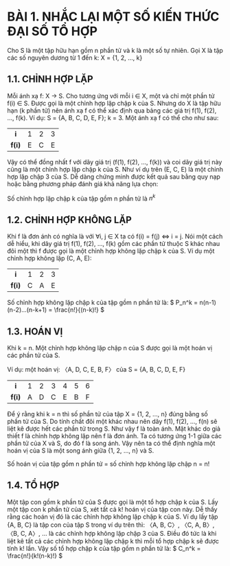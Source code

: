 # BÀI 1. NHẮC LẠI MỘT SỐ KIẾN THỨC ĐẠI SỐ TỔ HỢP

Cho S là một tập hữu hạn gồm n phần tử và k là một số tự nhiên.
Gọi X là tập các số nguyên dương từ 1 đến k: X = {1, 2, …, k}

## 1.1. CHỈNH HỢP LẶP

Mỗi ánh xạ f: X → S. Cho tương ứng với mỗi i ∈ X, một và chỉ một phần tử f(i) ∈ S. Được gọi là một chỉnh hợp lặp chập k của S.
Nhưng do X là tập hữu hạn (k phần tử) nên ánh xạ f có thể xác định qua bảng các giá trị f(1), f(2), …, f(k).
Ví dụ: S = {A, B, C, D, E, F}; k = 3. Một ánh xạ f có thể cho như sau:

|   |   |   |   |
|:-:|:-:|:-:|:-:|
| **i** | 1 | 2 | 3 |
| **f(i)** | E | C | E |

Vậy có thể đồng nhất f với dãy giá trị (f(1), f(2), …, f(k)) và coi dãy giá trị này cũng là một chỉnh hợp lặp chập k của S. Như ví dụ trên (E, C, E) là một chỉnh hợp lặp chập 3 của S. Dễ dàng chứng minh được kết quả sau bằng quy nạp hoặc bằng phương pháp đánh giá khả năng lựa chọn:

Số chỉnh hợp lặp chập k của tập gồm n phần tử là $n^k$

## 1.2. CHỈNH HỢP KHÔNG LẶP

Khi f là đơn ánh có nghĩa là với ∀i, j ∈ X ta có f(i) = f(j) ⇔ i = j. Nói một cách dễ hiểu, khi dãy giá trị f(1), f(2), …, f(k) gồm các phần tử thuộc S khác nhau đôi một thì f được gọi là một chỉnh hợp không lặp chập k của S. Ví dụ một chỉnh hợp không lặp (C, A, E):

|   |   |   |   |
|:-:|:-:|:-:|:-:|
| **i** | 1 | 2 | 3 |
| **f(i)** | C | A | E |

Số chỉnh hợp không lặp chập k của tập gồm n phần tử là: $ P_n^k = n(n-1)(n-2)...(n-k+1) = \frac{n!}{(n-k)!} $

## 1.3. HOÁN VỊ

Khi k = n. Một chỉnh hợp không lặp chập n của S được gọi là một hoán vị các phần tử của S.

Ví dụ: một hoán vị: 〈A, D, C, E, B, F〉 của S = {A, B, C, D, E, F}

|   |   |   |   |   |   |   |
|:-:|:-:|:-:|:-:|:-:|:-:|:-:|
| **i** | 1 | 2 | 3 | 4 | 5 | 6 |
| **f(i)** | A | D | C | E | B | F |

Để ý rằng khi k = n thì số phần tử của tập X = {1, 2, …, n} đúng bằng số phần tử của S. Do tính chất đôi một khác nhau nên dãy f(1), f(2), …, f(n) sẽ liệt kê được hết các phần tử trong S. Như vậy f là toàn ánh. Mặt khác do giả thiết f là chỉnh hợp không lặp nên f là đơn ánh. Ta có tương ứng 1-1 giữa các phần tử của X và S, do đó f là song ánh. Vậy nên ta có thể định nghĩa một hoán vị của S là một song ánh giữa {1, 2, …, n} và S.

Số hoán vị của tập gồm n phần tử = số chỉnh hợp không lặp chập n = n!

## 1.4. TỔ HỢP

Một tập con gồm k phần tử của S được gọi là một tổ hợp chập k của S. Lấy một tập con k phần tử của S, xét tất cả k! hoán vị của tập con này. Dễ thấy rằng các hoán vị đó là các chỉnh hợp không lặp chập k của S. Ví dụ lấy tập {A, B, C} là tập con của tập S trong ví dụ trên thì: 〈A, B, C〉, 〈C, A, B〉, 〈B, C, A〉, … là các chỉnh hợp không lặp chập 3 của S. Điều đó tức là khi liệt kê tất cả các chỉnh hợp không lặp chập k thì mỗi tổ hợp chập k sẽ được tính k! lần. Vậy số tổ hợp chập k của tập gồm n phần tử là: $ C_n^k = \frac{n!}{k!(n-k)!} $

